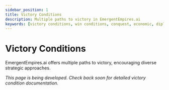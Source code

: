 ```yaml
---
sidebar_position: 1
title: Victory Conditions
description: Multiple paths to victory in EmergentEmpires.ai
keywords: [victory conditions, win conditions, conquest, economic, diplomatic]
---
```


# Victory Conditions

EmergentEmpires.ai offers multiple paths to victory, encouraging diverse strategic approaches.

*This page is being developed. Check back soon for detailed victory condition documentation.*